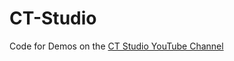 # CT-Studio

Code for Demos on the [CT Studio YouTube Channel](https://www.youtube.com/channel/UC-mHR47cULEfJHvk49t1zQA/)

